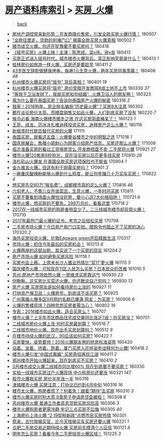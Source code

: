 [房产语料库索引](../../README.md)  > [买房_火爆](买房_火爆.md)
====
> [back](../README.md)

- [房地产调控带来新形势：开发商降价售房，引发全款买房火爆行情！](http://jkwz.applinzi.com/ittc/7100493954636317702.html#%E6%88%BF%E5%9C%B0%E4%BA%A7%E8%B0%83%E6%8E%A7%E5%B8%A6%E6%9D%A5%E6%96%B0%E5%BD%A2%E5%8A%BF%EF%BC%9A%E5%BC%80%E5%8F%91%E5%95%86%E9%99%8D%E4%BB%B7%E5%94%AE%E6%88%BF%EF%BC%8C%E5%BC%95%E5%8F%91%E5%85%A8%E6%AC%BE%E4%B9%B0%E6%88%BF%E7%81%AB%E7%88%86%E8%A1%8C%E6%83%85%EF%BC%81) 180507  
- [“全款往里走，贷款的别堵门口” 揭露全款买房火爆真相](http://jkwz.applinzi.com/ittc/7098468853640332299.html#%E2%80%9C%E5%85%A8%E6%AC%BE%E5%BE%80%E9%87%8C%E8%B5%B0%EF%BC%8C%E8%B4%B7%E6%AC%BE%E7%9A%84%E5%88%AB%E5%A0%B5%E9%97%A8%E5%8F%A3%E2%80%9D+%E6%8F%AD%E9%9C%B2%E5%85%A8%E6%AC%BE%E4%B9%B0%E6%88%BF%E7%81%AB%E7%88%86%E7%9C%9F%E7%9B%B8) 180502 *1* 
- [楼市成交火爆，你还在犹豫要不要买房吗？](http://jkwz.applinzi.com/ittc/7093347643571045392.html#%E6%A5%BC%E5%B8%82%E6%88%90%E4%BA%A4%E7%81%AB%E7%88%86%EF%BC%8C%E4%BD%A0%E8%BF%98%E5%9C%A8%E7%8A%B9%E8%B1%AB%E8%A6%81%E4%B8%8D%E8%A6%81%E4%B9%B0%E6%88%BF%E5%90%97%EF%BC%9F) 180418  
- [《摇号买房》火爆上映！主演：陈思成、梁x伟、钟x良](http://jkwz.applinzi.com/ittc/7091537868663292934.html#%E3%80%8A%E6%91%87%E5%8F%B7%E4%B9%B0%E6%88%BF%E3%80%8B%E7%81%AB%E7%88%86%E4%B8%8A%E6%98%A0%EF%BC%81%E4%B8%BB%E6%BC%94%EF%BC%9A%E9%99%88%E6%80%9D%E6%88%90%E3%80%81%E6%A2%81x%E4%BC%9F%E3%80%81%E9%92%9Fx%E8%89%AF) 180413  
- [买房正式进入摇号时代，城市楼市火爆背后，真正影响究竟是什么？](http://jkwz.applinzi.com/ittc/7091456326003852304.html#%E4%B9%B0%E6%88%BF%E6%AD%A3%E5%BC%8F%E8%BF%9B%E5%85%A5%E6%91%87%E5%8F%B7%E6%97%B6%E4%BB%A3%EF%BC%8C%E5%9F%8E%E5%B8%82%E6%A5%BC%E5%B8%82%E7%81%AB%E7%88%86%E8%83%8C%E5%90%8E%EF%BC%8C%E7%9C%9F%E6%AD%A3%E5%BD%B1%E5%93%8D%E7%A9%B6%E7%AB%9F%E6%98%AF%E4%BB%80%E4%B9%88%EF%BC%9F) 180413 *1* 
- [桂林房价如旅游一样火爆，买房还是要趁早](http://jkwz.applinzi.com/ittc/7090661968958718987.html#%E6%A1%82%E6%9E%97%E6%88%BF%E4%BB%B7%E5%A6%82%E6%97%85%E6%B8%B8%E4%B8%80%E6%A0%B7%E7%81%AB%E7%88%86%EF%BC%8C%E4%B9%B0%E6%88%BF%E8%BF%98%E6%98%AF%E8%A6%81%E8%B6%81%E6%97%A9) 180411 *2* 
- [43岁医生辞职做健康烤串，每串1元生意火爆，两年买房同事羡慕！](http://jkwz.applinzi.com/ittc/7089588318184670224.html#43%E5%B2%81%E5%8C%BB%E7%94%9F%E8%BE%9E%E8%81%8C%E5%81%9A%E5%81%A5%E5%BA%B7%E7%83%A4%E4%B8%B2%EF%BC%8C%E6%AF%8F%E4%B8%B21%E5%85%83%E7%94%9F%E6%84%8F%E7%81%AB%E7%88%86%EF%BC%8C%E4%B8%A4%E5%B9%B4%E4%B9%B0%E6%88%BF%E5%90%8C%E4%BA%8B%E7%BE%A1%E6%85%95%EF%BC%81) 180408 *48* 
- [杭州楼市火爆买房将“摇号” 背后真相？](http://jkwz.applinzi.com/ittc/7086901410996421648.html#%E6%9D%AD%E5%B7%9E%E6%A5%BC%E5%B8%82%E7%81%AB%E7%88%86%E4%B9%B0%E6%88%BF%E5%B0%86%E2%80%9C%E6%91%87%E5%8F%B7%E2%80%9D+%E8%83%8C%E5%90%8E%E7%9C%9F%E7%9B%B8%EF%BC%9F) 180401 *19* 
- [杭州楼市火爆买房将“摇号” 房价受限开发商囤8成土地不上市](http://jkwz.applinzi.com/ittc/7086345370097681415.html#%E6%9D%AD%E5%B7%9E%E6%A5%BC%E5%B8%82%E7%81%AB%E7%88%86%E4%B9%B0%E6%88%BF%E5%B0%86%E2%80%9C%E6%91%87%E5%8F%B7%E2%80%9D+%E6%88%BF%E4%BB%B7%E5%8F%97%E9%99%90%E5%BC%80%E5%8F%91%E5%95%86%E5%9B%A48%E6%88%90%E5%9C%9F%E5%9C%B0%E4%B8%8D%E4%B8%8A%E5%B8%82) 180330 *37* 
- [“等我干卫浴发财了，我就买房和你结婚“…火爆卫浴人的朋友圈！](http://jkwz.applinzi.com/ittc/7083611160769463303.html#%E2%80%9C%E7%AD%89%E6%88%91%E5%B9%B2%E5%8D%AB%E6%B5%B4%E5%8F%91%E8%B4%A2%E4%BA%86%EF%BC%8C%E6%88%91%E5%B0%B1%E4%B9%B0%E6%88%BF%E5%92%8C%E4%BD%A0%E7%BB%93%E5%A9%9A%E2%80%9C%E2%80%A6%E7%81%AB%E7%88%86%E5%8D%AB%E6%B5%B4%E4%BA%BA%E7%9A%84%E6%9C%8B%E5%8F%8B%E5%9C%88%EF%BC%81) 180323  
- [我为什么要在泰国买房？告诉你泰国房产火爆的秘密](http://jkwz.applinzi.com/ittc/7080336713690121227.html#%E6%88%91%E4%B8%BA%E4%BB%80%E4%B9%88%E8%A6%81%E5%9C%A8%E6%B3%B0%E5%9B%BD%E4%B9%B0%E6%88%BF%EF%BC%9F%E5%91%8A%E8%AF%89%E4%BD%A0%E6%B3%B0%E5%9B%BD%E6%88%BF%E4%BA%A7%E7%81%AB%E7%88%86%E7%9A%84%E7%A7%98%E5%AF%86) 180316 *2* 
- [独家！2018狗年，房企排名骗局“历史最火爆”？买房8大注意](http://jkwz.applinzi.com/ittc/7075832516315710475.html#%E7%8B%AC%E5%AE%B6%EF%BC%812018%E7%8B%97%E5%B9%B4%EF%BC%8C%E6%88%BF%E4%BC%81%E6%8E%92%E5%90%8D%E9%AA%97%E5%B1%80%E2%80%9C%E5%8E%86%E5%8F%B2%E6%9C%80%E7%81%AB%E7%88%86%E2%80%9D%EF%BC%9F%E4%B9%B0%E6%88%BF8%E5%A4%A7%E6%B3%A8%E6%84%8F) 180302  
- [都在谈论房价太高，而楼盘销售又如此火爆，人们到底买房了没有](http://jkwz.applinzi.com/ittc/7072272757780120593.html#%E9%83%BD%E5%9C%A8%E8%B0%88%E8%AE%BA%E6%88%BF%E4%BB%B7%E5%A4%AA%E9%AB%98%EF%BC%8C%E8%80%8C%E6%A5%BC%E7%9B%98%E9%94%80%E5%94%AE%E5%8F%88%E5%A6%82%E6%AD%A4%E7%81%AB%E7%88%86%EF%BC%8C%E4%BA%BA%E4%BB%AC%E5%88%B0%E5%BA%95%E4%B9%B0%E6%88%BF%E4%BA%86%E6%B2%A1%E6%9C%89) 180220 *7* 
- [候鸟必看 海南火爆楼市暖冬之旅 在这买房简直棒呆了！](http://jkwz.applinzi.com/ittc/7061726416465298442.html#%E5%80%99%E9%B8%9F%E5%BF%85%E7%9C%8B+%E6%B5%B7%E5%8D%97%E7%81%AB%E7%88%86%E6%A5%BC%E5%B8%82%E6%9A%96%E5%86%AC%E4%B9%8B%E6%97%85+%E5%9C%A8%E8%BF%99%E4%B9%B0%E6%88%BF%E7%AE%80%E7%9B%B4%E6%A3%92%E5%91%86%E4%BA%86%EF%BC%81) 180123 *1* 
- [王菲、成龙、范冰冰扎堆迪拜投资买房，迪拜房产这么火爆？](http://jkwz.applinzi.com/ittc/7058842312539374603.html#%E7%8E%8B%E8%8F%B2%E3%80%81%E6%88%90%E9%BE%99%E3%80%81%E8%8C%83%E5%86%B0%E5%86%B0%E6%89%8E%E5%A0%86%E8%BF%AA%E6%8B%9C%E6%8A%95%E8%B5%84%E4%B9%B0%E6%88%BF%EF%BC%8C%E8%BF%AA%E6%8B%9C%E6%88%BF%E4%BA%A7%E8%BF%99%E4%B9%88%E7%81%AB%E7%88%86%EF%BC%9F) 180116  
- [新租赁时代能否替代买房的火爆](http://jkwz.applinzi.com/ittc/7034715070704124944.html#%E6%96%B0%E7%A7%9F%E8%B5%81%E6%97%B6%E4%BB%A3%E8%83%BD%E5%90%A6%E6%9B%BF%E4%BB%A3%E4%B9%B0%E6%88%BF%E7%9A%84%E7%81%AB%E7%88%86) 171111  
- [泰国买房，就看这五盘｜火爆曼谷楼市之中的明智之选](http://jkwz.applinzi.com/ittc/7025811087344272401.html#%E6%B3%B0%E5%9B%BD%E4%B9%B0%E6%88%BF%EF%BC%8C%E5%B0%B1%E7%9C%8B%E8%BF%99%E4%BA%94%E7%9B%98%EF%BD%9C%E7%81%AB%E7%88%86%E6%9B%BC%E8%B0%B7%E6%A5%BC%E5%B8%82%E4%B9%8B%E4%B8%AD%E7%9A%84%E6%98%8E%E6%99%BA%E4%B9%8B%E9%80%89) 171018 *1* 
- [国庆房展会，售楼小姐耐心为顾客介绍房产信息，买房还那么火爆？](http://jkwz.applinzi.com/ittc/7022008139992531985.html#%E5%9B%BD%E5%BA%86%E6%88%BF%E5%B1%95%E4%BC%9A%EF%BC%8C%E5%94%AE%E6%A5%BC%E5%B0%8F%E5%A7%90%E8%80%90%E5%BF%83%E4%B8%BA%E9%A1%BE%E5%AE%A2%E4%BB%8B%E7%BB%8D%E6%88%BF%E4%BA%A7%E4%BF%A1%E6%81%AF%EF%BC%8C%E4%B9%B0%E6%88%BF%E8%BF%98%E9%82%A3%E4%B9%88%E7%81%AB%E7%88%86%EF%BC%9F) 171008  
- [临沂准备买房的看过工资够房贷么 开发商捂盘不卖 二手房将火爆](http://jkwz.applinzi.com/ittc/7015802893486261264.html#%E4%B8%B4%E6%B2%82%E5%87%86%E5%A4%87%E4%B9%B0%E6%88%BF%E7%9A%84%E7%9C%8B%E8%BF%87%E5%B7%A5%E8%B5%84%E5%A4%9F%E6%88%BF%E8%B4%B7%E4%B9%88+%E5%BC%80%E5%8F%91%E5%95%86%E6%8D%82%E7%9B%98%E4%B8%8D%E5%8D%96+%E4%BA%8C%E6%89%8B%E6%88%BF%E5%B0%86%E7%81%AB%E7%88%86) 170921 *27* 
- [楼市火爆120套房8秒抢光，现在没买房以后花更多钱买房](http://jkwz.applinzi.com/ittc/7011715065546540049.html#%E6%A5%BC%E5%B8%82%E7%81%AB%E7%88%86120%E5%A5%97%E6%88%BF8%E7%A7%92%E6%8A%A2%E5%85%89%EF%BC%8C%E7%8E%B0%E5%9C%A8%E6%B2%A1%E4%B9%B0%E6%88%BF%E4%BB%A5%E5%90%8E%E8%8A%B1%E6%9B%B4%E5%A4%9A%E9%92%B1%E4%B9%B0%E6%88%BF) 170910 *26* 
- [洛杉矶山火爆发 在美国全款买房这项保险也不能省](http://jkwz.applinzi.com/ittc/7009447283442320401.html#%E6%B4%9B%E6%9D%89%E7%9F%B6%E5%B1%B1%E7%81%AB%E7%88%86%E5%8F%91+%E5%9C%A8%E7%BE%8E%E5%9B%BD%E5%85%A8%E6%AC%BE%E4%B9%B0%E6%88%BF%E8%BF%99%E9%A1%B9%E4%BF%9D%E9%99%A9%E4%B9%9F%E4%B8%8D%E8%83%BD%E7%9C%81) 170904 *1* 
- [金九难言火爆，但这有利于刚需买房吗？](http://jkwz.applinzi.com/ittc/7008398228784153617.html#%E9%87%91%E4%B9%9D%E9%9A%BE%E8%A8%80%E7%81%AB%E7%88%86%EF%BC%8C%E4%BD%86%E8%BF%99%E6%9C%89%E5%88%A9%E4%BA%8E%E5%88%9A%E9%9C%80%E4%B9%B0%E6%88%BF%E5%90%97%EF%BC%9F) 170901 *3* 
- [一碗重庆酸辣粉能够火爆到什么程度，能让你年赚几十万买车买房！](http://jkwz.applinzi.com/ittc/7004617522002002961.html#%E4%B8%80%E7%A2%97%E9%87%8D%E5%BA%86%E9%85%B8%E8%BE%A3%E7%B2%89%E8%83%BD%E5%A4%9F%E7%81%AB%E7%88%86%E5%88%B0%E4%BB%80%E4%B9%88%E7%A8%8B%E5%BA%A6%EF%BC%8C%E8%83%BD%E8%AE%A9%E4%BD%A0%E5%B9%B4%E8%B5%9A%E5%87%A0%E5%8D%81%E4%B8%87%E4%B9%B0%E8%BD%A6%E4%B9%B0%E6%88%BF%EF%BC%81) 170822 *4* 
- [想买房先交60万“报名费”，成都楼市真的这么火爆？](http://jkwz.applinzi.com/ittc/7002334944557532176.html#%E6%83%B3%E4%B9%B0%E6%88%BF%E5%85%88%E4%BA%A460%E4%B8%87%E2%80%9C%E6%8A%A5%E5%90%8D%E8%B4%B9%E2%80%9D%EF%BC%8C%E6%88%90%E9%83%BD%E6%A5%BC%E5%B8%82%E7%9C%9F%E7%9A%84%E8%BF%99%E4%B9%88%E7%81%AB%E7%88%86%EF%BC%9F) 170816 *46* 
- [六旬老人，不靠儿女开卤菜店，生意火爆，一年时间买房](http://jkwz.applinzi.com/ittc/7000601678464943120.html#%E5%85%AD%E6%97%AC%E8%80%81%E4%BA%BA%EF%BC%8C%E4%B8%8D%E9%9D%A0%E5%84%BF%E5%A5%B3%E5%BC%80%E5%8D%A4%E8%8F%9C%E5%BA%97%EF%BC%8C%E7%94%9F%E6%84%8F%E7%81%AB%E7%88%86%EF%BC%8C%E4%B8%80%E5%B9%B4%E6%97%B6%E9%97%B4%E4%B9%B0%E6%88%BF) 170811  
- [买房不要看到场面火爆怕没好房，要小心这7大价格陷阱！](http://jkwz.applinzi.com/ittc/6992765956429186064.html#%E4%B9%B0%E6%88%BF%E4%B8%8D%E8%A6%81%E7%9C%8B%E5%88%B0%E5%9C%BA%E9%9D%A2%E7%81%AB%E7%88%86%E6%80%95%E6%B2%A1%E5%A5%BD%E6%88%BF%EF%BC%8C%E8%A6%81%E5%B0%8F%E5%BF%83%E8%BF%997%E5%A4%A7%E4%BB%B7%E6%A0%BC%E9%99%B7%E9%98%B1%EF%BC%81) 170721 *6* 
- [楼市火爆，想买房的不要急，299万总价，看看这里](http://jkwz.applinzi.com/ittc/6991567599648113680.html#%E6%A5%BC%E5%B8%82%E7%81%AB%E7%88%86%EF%BC%8C%E6%83%B3%E4%B9%B0%E6%88%BF%E7%9A%84%E4%B8%8D%E8%A6%81%E6%80%A5%EF%BC%8C299%E4%B8%87%E6%80%BB%E4%BB%B7%EF%BC%8C%E7%9C%8B%E7%9C%8B%E8%BF%99%E9%87%8C) 170718 *2* 
- [2017在一线城市买房的购房者明显少了，二三线城市楼市却异常火爆！](http://jkwz.applinzi.com/ittc/6988622015513494532.html#2017%E5%9C%A8%E4%B8%80%E7%BA%BF%E5%9F%8E%E5%B8%82%E4%B9%B0%E6%88%BF%E7%9A%84%E8%B4%AD%E6%88%BF%E8%80%85%E6%98%8E%E6%98%BE%E5%B0%91%E4%BA%86%EF%BC%8C%E4%BA%8C%E4%B8%89%E7%BA%BF%E5%9F%8E%E5%B8%82%E6%A5%BC%E5%B8%82%E5%8D%B4%E5%BC%82%E5%B8%B8%E7%81%AB%E7%88%86%EF%BC%81) 170710  
- [2017年最热门最火爆的证书，考完之后轻松买房](http://jkwz.applinzi.com/ittc/6987686091359257605.html#2017%E5%B9%B4%E6%9C%80%E7%83%AD%E9%97%A8%E6%9C%80%E7%81%AB%E7%88%86%E7%9A%84%E8%AF%81%E4%B9%A6%EF%BC%8C%E8%80%83%E5%AE%8C%E4%B9%8B%E5%90%8E%E8%BD%BB%E6%9D%BE%E4%B9%B0%E6%88%BF) 170708  
- [二手房市场火爆？今日房产局门口实拍，限购令也阻止不了买房的决心](http://jkwz.applinzi.com/ittc/6947161133181060100.html#%E4%BA%8C%E6%89%8B%E6%88%BF%E5%B8%82%E5%9C%BA%E7%81%AB%E7%88%86%EF%BC%9F%E4%BB%8A%E6%97%A5%E6%88%BF%E4%BA%A7%E5%B1%80%E9%97%A8%E5%8F%A3%E5%AE%9E%E6%8B%8D%EF%BC%8C%E9%99%90%E8%B4%AD%E4%BB%A4%E4%B9%9F%E9%98%BB%E6%AD%A2%E4%B8%8D%E4%BA%86%E4%B9%B0%E6%88%BF%E7%9A%84%E5%86%B3%E5%BF%83) 170320 *2* 
- [海外买房投资火爆，伦敦Edgware green开启精致生活](http://jkwz.applinzi.com/ittc/6946065612248974340.html#%E6%B5%B7%E5%A4%96%E4%B9%B0%E6%88%BF%E6%8A%95%E8%B5%84%E7%81%AB%E7%88%86%EF%BC%8C%E4%BC%A6%E6%95%A6Edgware+green%E5%BC%80%E5%90%AF%E7%B2%BE%E8%87%B4%E7%94%9F%E6%B4%BB) 170317  
- [市场火爆：抓住今年最后的买房机会！](http://jkwz.applinzi.com/ittc/6911104058311312389.html#%E5%B8%82%E5%9C%BA%E7%81%AB%E7%88%86%EF%BC%9A%E6%8A%93%E4%BD%8F%E4%BB%8A%E5%B9%B4%E6%9C%80%E5%90%8E%E7%9A%84%E4%B9%B0%E6%88%BF%E6%9C%BA%E4%BC%9A%EF%BC%81) 161213 *6* 
- [火爆两岸的这部台剧，其实说了一个买房的现实](http://jkwz.applinzi.com/ittc/6907827236819715076.html#%E7%81%AB%E7%88%86%E4%B8%A4%E5%B2%B8%E7%9A%84%E8%BF%99%E9%83%A8%E5%8F%B0%E5%89%A7%EF%BC%8C%E5%85%B6%E5%AE%9E%E8%AF%B4%E4%BA%86%E4%B8%80%E4%B8%AA%E4%B9%B0%E6%88%BF%E7%9A%84%E7%8E%B0%E5%AE%9E) 161204 *2* 
- [房产市场火爆 如何避免买房风险](http://jkwz.applinzi.com/ittc/6901764347923006469.html#%E6%88%BF%E4%BA%A7%E5%B8%82%E5%9C%BA%E7%81%AB%E7%88%86+%E5%A6%82%E4%BD%95%E9%81%BF%E5%85%8D%E4%B9%B0%E6%88%BF%E9%A3%8E%E9%99%A9) 161118 *1* 
- [买房也会上瘾，上周末长沙人置业热情比“双11”更火爆](http://jkwz.applinzi.com/ittc/6900688373491958789.html#%E4%B9%B0%E6%88%BF%E4%B9%9F%E4%BC%9A%E4%B8%8A%E7%98%BE%EF%BC%8C%E4%B8%8A%E5%91%A8%E6%9C%AB%E9%95%BF%E6%B2%99%E4%BA%BA%E7%BD%AE%E4%B8%9A%E7%83%AD%E6%83%85%E6%AF%94%E2%80%9C%E5%8F%8C11%E2%80%9D%E6%9B%B4%E7%81%AB%E7%88%86) 161115 *5* 
- [国庆楼市火爆：可知现在11区人民怎么买房？日本民众的苦难](http://jkwz.applinzi.com/ittc/6887388891811677188.html#%E5%9B%BD%E5%BA%86%E6%A5%BC%E5%B8%82%E7%81%AB%E7%88%86%EF%BC%9A%E5%8F%AF%E7%9F%A5%E7%8E%B0%E5%9C%A811%E5%8C%BA%E4%BA%BA%E6%B0%91%E6%80%8E%E4%B9%88%E4%B9%B0%E6%88%BF%EF%BC%9F%E6%97%A5%E6%9C%AC%E6%B0%91%E4%BC%97%E7%9A%84%E8%8B%A6%E9%9A%BE) 161010 *5* 
- [苏州:房地产市场依然火爆   一房难求买房靠运气](http://jkwz.applinzi.com/ittc/6883681967949743108.html#%E8%8B%8F%E5%B7%9E%3A%E6%88%BF%E5%9C%B0%E4%BA%A7%E5%B8%82%E5%9C%BA%E4%BE%9D%E7%84%B6%E7%81%AB%E7%88%86+++%E4%B8%80%E6%88%BF%E9%9A%BE%E6%B1%82%E4%B9%B0%E6%88%BF%E9%9D%A0%E8%BF%90%E6%B0%94) 160930 *23* 
- [你瞅瞅，这买房比买菜还火爆，你还敢说自己穷吗？](http://jkwz.applinzi.com/ittc/6883579783950107653.html#%E4%BD%A0%E7%9E%85%E7%9E%85%EF%BC%8C%E8%BF%99%E4%B9%B0%E6%88%BF%E6%AF%94%E4%B9%B0%E8%8F%9C%E8%BF%98%E7%81%AB%E7%88%86%EF%BC%8C%E4%BD%A0%E8%BF%98%E6%95%A2%E8%AF%B4%E8%87%AA%E5%B7%B1%E7%A9%B7%E5%90%97%EF%BC%9F) 160930 *13* 
- [房产火爆 买房网友是如何看待房价上涨的](http://jkwz.applinzi.com/ittc/6882558477284672516.html#%E6%88%BF%E4%BA%A7%E7%81%AB%E7%88%86+%E4%B9%B0%E6%88%BF%E7%BD%91%E5%8F%8B%E6%98%AF%E5%A6%82%E4%BD%95%E7%9C%8B%E5%BE%85%E6%88%BF%E4%BB%B7%E4%B8%8A%E6%B6%A8%E7%9A%84) 160927 *11* 
- [打响资产保卫战：火爆房市，到底该不该买房？](http://jkwz.applinzi.com/ittc/6881600993430602756.html#%E6%89%93%E5%93%8D%E8%B5%84%E4%BA%A7%E4%BF%9D%E5%8D%AB%E6%88%98%EF%BC%9A%E7%81%AB%E7%88%86%E6%88%BF%E5%B8%82%EF%BC%8C%E5%88%B0%E5%BA%95%E8%AF%A5%E4%B8%8D%E8%AF%A5%E4%B9%B0%E6%88%BF%EF%BC%9F) 160925  
- [广州离婚火爆多区9月网约名额已爆满 网友：为买房？](http://jkwz.applinzi.com/ittc/6874702673416291332.html#%E5%B9%BF%E5%B7%9E%E7%A6%BB%E5%A9%9A%E7%81%AB%E7%88%86%E5%A4%9A%E5%8C%BA9%E6%9C%88%E7%BD%91%E7%BA%A6%E5%90%8D%E9%A2%9D%E5%B7%B2%E7%88%86%E6%BB%A1+%E7%BD%91%E5%8F%8B%EF%BC%9A%E4%B8%BA%E4%B9%B0%E6%88%BF%EF%BC%9F) 160906 *6* 
- [火爆的售楼现场？四种忽悠买房者需当心！](http://jkwz.applinzi.com/ittc/6861705525556937733.html#%E7%81%AB%E7%88%86%E7%9A%84%E5%94%AE%E6%A5%BC%E7%8E%B0%E5%9C%BA%EF%BC%9F%E5%9B%9B%E7%A7%8D%E5%BF%BD%E6%82%A0%E4%B9%B0%E6%88%BF%E8%80%85%E9%9C%80%E5%BD%93%E5%BF%83%EF%BC%81) 160802 *19* 
- [专家：2016楼市如此火爆，适合买房么？](http://jkwz.applinzi.com/ittc/6852053508752409604.html#%E4%B8%93%E5%AE%B6%EF%BC%9A2016%E6%A5%BC%E5%B8%82%E5%A6%82%E6%AD%A4%E7%81%AB%E7%88%86%EF%BC%8C%E9%80%82%E5%90%88%E4%B9%B0%E6%88%BF%E4%B9%88%EF%BC%9F) 160707  
- [楼市火爆？上半年市区商品住宅成交量同比涨近7成！你买房没？](http://jkwz.applinzi.com/ittc/6849939692841337860.html#%E6%A5%BC%E5%B8%82%E7%81%AB%E7%88%86%EF%BC%9F%E4%B8%8A%E5%8D%8A%E5%B9%B4%E5%B8%82%E5%8C%BA%E5%95%86%E5%93%81%E4%BD%8F%E5%AE%85%E6%88%90%E4%BA%A4%E9%87%8F%E5%90%8C%E6%AF%94%E6%B6%A8%E8%BF%917%E6%88%90%EF%BC%81%E4%BD%A0%E4%B9%B0%E6%88%BF%E6%B2%A1%EF%BC%9F) 160701  
- [二线城市房价火爆上涨 何时买房最划算？](http://jkwz.applinzi.com/ittc/6832747650088436740.html#%E4%BA%8C%E7%BA%BF%E5%9F%8E%E5%B8%82%E6%88%BF%E4%BB%B7%E7%81%AB%E7%88%86%E4%B8%8A%E6%B6%A8+%E4%BD%95%E6%97%B6%E4%B9%B0%E6%88%BF%E6%9C%80%E5%88%92%E7%AE%97%EF%BC%9F) 160516 *7* 
- [二线城市地价火爆，现在出手买房划算吗？](http://jkwz.applinzi.com/ittc/6831306290307269636.html#%E4%BA%8C%E7%BA%BF%E5%9F%8E%E5%B8%82%E5%9C%B0%E4%BB%B7%E7%81%AB%E7%88%86%EF%BC%8C%E7%8E%B0%E5%9C%A8%E5%87%BA%E6%89%8B%E4%B9%B0%E6%88%BF%E5%88%92%E7%AE%97%E5%90%97%EF%BC%9F) 160512 *9* 
- [在楼市持续火爆的武汉，90后该如何买房?](http://jkwz.applinzi.com/ittc/6823967251220677637.html#%E5%9C%A8%E6%A5%BC%E5%B8%82%E6%8C%81%E7%BB%AD%E7%81%AB%E7%88%86%E7%9A%84%E6%AD%A6%E6%B1%89%EF%BC%8C90%E5%90%8E%E8%AF%A5%E5%A6%82%E4%BD%95%E4%B9%B0%E6%88%BF%3F) 160422 *1* 
- [买房要快，姿势要帅！2016火爆朋友圈的抢房标准姿势](http://jkwz.applinzi.com/ittc/6823118742087009285.html#%E4%B9%B0%E6%88%BF%E8%A6%81%E5%BF%AB%EF%BC%8C%E5%A7%BF%E5%8A%BF%E8%A6%81%E5%B8%85%EF%BC%812016%E7%81%AB%E7%88%86%E6%9C%8B%E5%8F%8B%E5%9C%88%E7%9A%84%E6%8A%A2%E6%88%BF%E6%A0%87%E5%87%86%E5%A7%BF%E5%8A%BF) 160420  
- [站着、坐着、挤着、跑着，厦门买房人花样姿势诠释何为火爆!](http://jkwz.applinzi.com/ittc/6822366617518212101.html#%E7%AB%99%E7%9D%80%E3%80%81%E5%9D%90%E7%9D%80%E3%80%81%E6%8C%A4%E7%9D%80%E3%80%81%E8%B7%91%E7%9D%80%EF%BC%8C%E5%8E%A6%E9%97%A8%E4%B9%B0%E6%88%BF%E4%BA%BA%E8%8A%B1%E6%A0%B7%E5%A7%BF%E5%8A%BF%E8%AF%A0%E9%87%8A%E4%BD%95%E4%B8%BA%E7%81%AB%E7%88%86%21) 160418 *2* 
- [楼市火爆引发“中国式离婚” 买房奇招再现江湖](http://jkwz.applinzi.com/ittc/6819872978141447173.html#%E6%A5%BC%E5%B8%82%E7%81%AB%E7%88%86%E5%BC%95%E5%8F%91%E2%80%9C%E4%B8%AD%E5%9B%BD%E5%BC%8F%E7%A6%BB%E5%A9%9A%E2%80%9D+%E4%B9%B0%E6%88%BF%E5%A5%87%E6%8B%9B%E5%86%8D%E7%8E%B0%E6%B1%9F%E6%B9%96) 160411 *2* 
- [郑州楼市开始火爆起来，现在到底买不买房？](http://jkwz.applinzi.com/ittc/6819603589290787844.html#%E9%83%91%E5%B7%9E%E6%A5%BC%E5%B8%82%E5%BC%80%E5%A7%8B%E7%81%AB%E7%88%86%E8%B5%B7%E6%9D%A5%EF%BC%8C%E7%8E%B0%E5%9C%A8%E5%88%B0%E5%BA%95%E4%B9%B0%E4%B8%8D%E4%B9%B0%E6%88%BF%EF%BC%9F) 160410 *2* 
- [3月楼市成交火爆二线城市同比增60% 现在到底要不要买房？](http://jkwz.applinzi.com/ittc/6815441557469529092.html#3%E6%9C%88%E6%A5%BC%E5%B8%82%E6%88%90%E4%BA%A4%E7%81%AB%E7%88%86%E4%BA%8C%E7%BA%BF%E5%9F%8E%E5%B8%82%E5%90%8C%E6%AF%94%E5%A2%9E60%25+%E7%8E%B0%E5%9C%A8%E5%88%B0%E5%BA%95%E8%A6%81%E4%B8%8D%E8%A6%81%E4%B9%B0%E6%88%BF%EF%BC%9F) 160330  
- [实拍一线城市买房过户火爆现场 中介称房价还要涨](http://jkwz.applinzi.com/ittc/6812065045005468676.html#%E5%AE%9E%E6%8B%8D%E4%B8%80%E7%BA%BF%E5%9F%8E%E5%B8%82%E4%B9%B0%E6%88%BF%E8%BF%87%E6%88%B7%E7%81%AB%E7%88%86%E7%8E%B0%E5%9C%BA+%E4%B8%AD%E4%BB%8B%E7%A7%B0%E6%88%BF%E4%BB%B7%E8%BF%98%E8%A6%81%E6%B6%A8) 160321 *147* 
- [股市火爆我买房 房价半年涨一半](http://jkwz.applinzi.com/ittc/6810261708815729668.html#%E8%82%A1%E5%B8%82%E7%81%AB%E7%88%86%E6%88%91%E4%B9%B0%E6%88%BF+%E6%88%BF%E4%BB%B7%E5%8D%8A%E5%B9%B4%E6%B6%A8%E4%B8%80%E5%8D%8A) 160316  
- [津城楼市火爆 买房注意：打协议已约到4月中旬](http://jkwz.applinzi.com/ittc/6810114731037688837.html#%E6%B4%A5%E5%9F%8E%E6%A5%BC%E5%B8%82%E7%81%AB%E7%88%86+%E4%B9%B0%E6%88%BF%E6%B3%A8%E6%84%8F%EF%BC%9A%E6%89%93%E5%8D%8F%E8%AE%AE%E5%B7%B2%E7%BA%A6%E5%88%B04%E6%9C%88%E4%B8%AD%E6%97%AC) 160316 *16* 
- [楼市太火爆，购房者慌了？别着急！跟着“期待”去买房](http://jkwz.applinzi.com/ittc/6807849151844844549.html#%E6%A5%BC%E5%B8%82%E5%A4%AA%E7%81%AB%E7%88%86%EF%BC%8C%E8%B4%AD%E6%88%BF%E8%80%85%E6%85%8C%E4%BA%86%EF%BC%9F%E5%88%AB%E7%9D%80%E6%80%A5%EF%BC%81%E8%B7%9F%E7%9D%80%E2%80%9C%E6%9C%9F%E5%BE%85%E2%80%9D%E5%8E%BB%E4%B9%B0%E6%88%BF) 160310 *3* 
- [楼市火爆买房时别大意 8类房子申请房贷会被拒！](http://jkwz.applinzi.com/ittc/6807246779393246213.html#%E6%A5%BC%E5%B8%82%E7%81%AB%E7%88%86%E4%B9%B0%E6%88%BF%E6%97%B6%E5%88%AB%E5%A4%A7%E6%84%8F+8%E7%B1%BB%E6%88%BF%E5%AD%90%E7%94%B3%E8%AF%B7%E6%88%BF%E8%B4%B7%E4%BC%9A%E8%A2%AB%E6%8B%92%EF%BC%81) 160308 *6* 
- [苏州楼市火爆 普通工作者高息贷款买房风险高](http://jkwz.applinzi.com/ittc/6806525646620591108.html#%E8%8B%8F%E5%B7%9E%E6%A5%BC%E5%B8%82%E7%81%AB%E7%88%86+%E6%99%AE%E9%80%9A%E5%B7%A5%E4%BD%9C%E8%80%85%E9%AB%98%E6%81%AF%E8%B4%B7%E6%AC%BE%E4%B9%B0%E6%88%BF%E9%A3%8E%E9%99%A9%E9%AB%98) 160306 *3* 
- [楼市火爆购房者更需冷静 牢记三点买房不后悔](http://jkwz.applinzi.com/ittc/6806146920409990148.html#%E6%A5%BC%E5%B8%82%E7%81%AB%E7%88%86%E8%B4%AD%E6%88%BF%E8%80%85%E6%9B%B4%E9%9C%80%E5%86%B7%E9%9D%99+%E7%89%A2%E8%AE%B0%E4%B8%89%E7%82%B9%E4%B9%B0%E6%88%BF%E4%B8%8D%E5%90%8E%E6%82%94) 160305 *40* 
- [上海房价上涨火爆 “2·19契税新政”点燃市民买房热情](http://jkwz.applinzi.com/ittc/6804558744230822917.html#%E4%B8%8A%E6%B5%B7%E6%88%BF%E4%BB%B7%E4%B8%8A%E6%B6%A8%E7%81%AB%E7%88%86+%E2%80%9C2%C2%B719%E5%A5%91%E7%A8%8E%E6%96%B0%E6%94%BF%E2%80%9D%E7%82%B9%E7%87%83%E5%B8%82%E6%B0%91%E4%B9%B0%E6%88%BF%E7%83%AD%E6%83%85) 160301  
- [原来，古代按揭买官，比今天按揭买车买房还要火爆](http://jkwz.applinzi.com/ittc/6801311969512522756.html#%E5%8E%9F%E6%9D%A5%EF%BC%8C%E5%8F%A4%E4%BB%A3%E6%8C%89%E6%8F%AD%E4%B9%B0%E5%AE%98%EF%BC%8C%E6%AF%94%E4%BB%8A%E5%A4%A9%E6%8C%89%E6%8F%AD%E4%B9%B0%E8%BD%A6%E4%B9%B0%E6%88%BF%E8%BF%98%E8%A6%81%E7%81%AB%E7%88%86) 160221 *1* 
- [合肥二手房交易近期持续火爆 买房前先摸清个人征信](http://jkwz.applinzi.com/ittc/6789703454817780741.html#%E5%90%88%E8%82%A5%E4%BA%8C%E6%89%8B%E6%88%BF%E4%BA%A4%E6%98%93%E8%BF%91%E6%9C%9F%E6%8C%81%E7%BB%AD%E7%81%AB%E7%88%86+%E4%B9%B0%E6%88%BF%E5%89%8D%E5%85%88%E6%91%B8%E6%B8%85%E4%B8%AA%E4%BA%BA%E5%BE%81%E4%BF%A1) 160121 *8* 
- [明年怎么买房？看看今年二手房投资火爆区域！](http://jkwz.applinzi.com/ittc/6779724268418106372.html#%E6%98%8E%E5%B9%B4%E6%80%8E%E4%B9%88%E4%B9%B0%E6%88%BF%EF%BC%9F%E7%9C%8B%E7%9C%8B%E4%BB%8A%E5%B9%B4%E4%BA%8C%E6%89%8B%E6%88%BF%E6%8A%95%E8%B5%84%E7%81%AB%E7%88%86%E5%8C%BA%E5%9F%9F%EF%BC%81) 151225 *3* 
